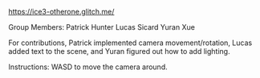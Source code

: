 https://ice3-otherone.glitch.me/

Group Members:
Patrick Hunter
Lucas Sicard
Yuran Xue

For contributions, Patrick implemented camera movement/rotation, Lucas added text to the scene, and Yuran figured out how to add lighting.

Instructions: WASD to move the camera around.